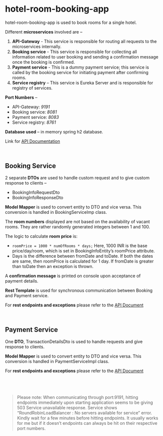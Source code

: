 # hotel-room-booking-app

hotel-room-booking-app is used to book rooms for a single hotel.

Different **microservices** involved are –
1. **API-Gateway** - This service is responsible for routing all requests to the
microservices internally.
1. **Booking service** - This service is responsible for collecting all information
related to user booking and sending a confirmation message once the
booking is confirmed.
1. **Payment service** - This is a dummy payment service; this service is called by
the booking service for initiating payment after confirming rooms.
1. **Service registry** – This service is Eureka Server and is responsible for registry
of services.

**Port Numbers** –
* API-Gateway: *9191*
* Booking service: *8081*
* Payment service: *8083*
* Service registry: *8761*

**Database used** – in memory spring h2 database.

Link for [API Documentation](https://documenter.getpostman.com/view/17097842/UV5c8uab/)

<br />

## Booking Service 

2 separate **DTOs** are used to handle custom request and to give custom response
to clients –
* BookingInfoRequestDto
* BookingInfoResponseDto

**Model Mapper** is used to convert entity to DTO and vice versa. This conversion is
handled in BookingServiceImp class.

The **room numbers** displayed are not based on the availability of vacant rooms.
They are rather randomly generated integers between 1 and 100.

The logic to calculate **room price** is:
* `roomPrice = 1000 * numOfRooms * days;` Here, 1000 INR is the base
price/day/room, which is set in BookingInfoEntity’s roomPrice attribute.
* Days is the difference between fromDate and toDate. If both the dates are
same, then roomPrice is calculated for 1 day. If fromDate is greater than
toDate then an exception is thrown.

A **confirmation message** is printed on console upon acceptance of payment
details.

**Rest Template** is used for synchronous communication between Booking and
Payment service.

For **rest endpoints and exceptions** please refer to the [API Document](https://documenter.getpostman.com/view/17097842/UV5c8uab/)

<br />

## Payment Service

One **DTO**, TransactionDetailsDto is used to handle requests and give response to
clients.

**Model Mapper** is used to convert entity to DTO and vice versa. This conversion is
handled in PaymentServiceImpl class.

For **rest endpoints and exceptions** please refer to the [API Document](https://documenter.getpostman.com/view/17097842/UV5c8uab/)

<br />

#

> Please note: When communicating through port:9191, hitting endpoints
immediately upon starting application seems to be giving 503 Service unavailable
response. Service shows “RoundRobinLoadBalancer : No servers available for
service” error. Kindly wait for a few minutes before hitting endpoints. It usually
works for me but if it doesn’t endpoints can always be hit on their respective port
numbers.
